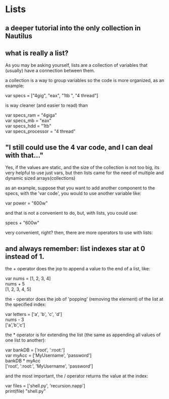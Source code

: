 # Lists

## a deeper tutorial into the only collection in Nautilus

## what is really a list?

As you may be asking yourself, lists are a collection of variables that (usually) have a connection between them.

a collection is a way to group variables so the code is more organized, as an example:

var specs = ["4gig", "eax", "1tb ", "4 thread"]

is way cleaner (and easier to read) than

var specs_ram = "4giga"  
var specs_mb = "eax"  
var specs_hdd = "1tb"  
var specs_processor = "4 thread"  

## "I still could use the 4 var code, and I can deal with that..."  

Yes, if the values are static, and the size of the collection is not too big,
its very helpful to use just vars, but then lists came for the need of multiple and dynamic sized arrays(collections)

as an example, suppose that you want to add another component to the specs, with the 'var code', you
would to use another variable like:

var power = "600w"  

and that is not a convenient to do, but, with lists, you could use:

specs + "600w"

very convenient, right? then, there are more operators to use with lists:

## and always remember: list indexes star at 0 instead of 1.

the + operator does the jop to append a value to the end of a list, like:

var nums = [1, 2, 3, 4]  
nums + 5  
[1, 2, 3, 4, 5]  

the - operator does the job of 'popping' (removing the element) of the list at the specified index:

var letters = ['a', 'b', 'c', 'd']  
nums - 3  
['a','b','c']  

the * operator is for extending the list (the same as appending all values of one list to another):

var bankDB = ['root', ':root:']  
var myAcc = ['MyUsername', 'password']  
bankDB * myAcc  
['root', ':root:', 'MyUsername', 'password']  

and the most important,  the / operator returns the value at the index:

var files = ['shell.py', 'recursion.napp']  
print(file)
"shell.py"
